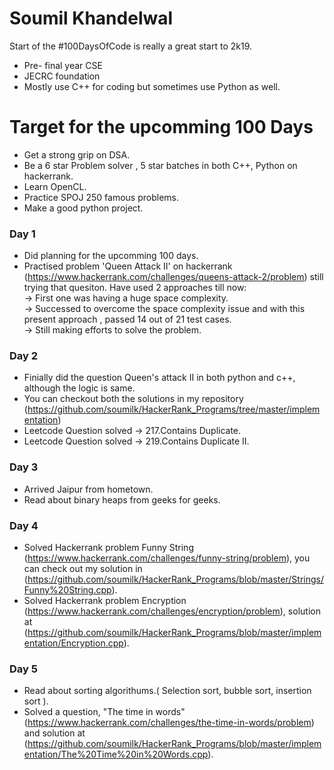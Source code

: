# Soumil Khandelwal
Start of the #100DaysOfCode is really a great start to 2k19.
* Pre- final year CSE 
* JECRC foundation
* Mostly use C++ for coding but sometimes use Python as well.

# Target for the upcomming 100 Days
  * Get a strong grip on DSA.
  * Be a 6 star Problem solver , 5 star batches in both C++, Python on hackerrank.
  * Learn OpenCL.
  * Practice SPOJ 250 famous problems.
  * Make a good python project.
  
### Day 1
  * Did planning for the upcomming 100 days.
  * Practised problem 'Queen Attack II' on hackerrank (https://www.hackerrank.com/challenges/queens-attack-2/problem)
    still trying that quesiton. Have used 2 approaches till now:<br>
        -> First one was having a huge space complexity.<br>
        -> Successed to overcome the space complexity issue and with this present approach , passed 14 out of 21 test cases.<br>
        -> Still making efforts to solve the problem.
        
### Day 2
  * Finially did the question Queen's attack II in both python and c++, although the logic is same.
  * You can checkout both the solutions in my repository (https://github.com/soumilk/HackerRank_Programs/tree/master/implementation)
  * Leetcode Question solved -> 217.Contains Duplicate.
  * Leetcode Question solved -> 219.Contains Duplicate II.
  
### Day 3 
  * Arrived Jaipur from hometown.
  * Read about binary heaps from geeks for geeks.

### Day 4
  * Solved Hackerrank problem Funny String (https://www.hackerrank.com/challenges/funny-string/problem), you can check out my solution in (https://github.com/soumilk/HackerRank_Programs/blob/master/Strings/Funny%20String.cpp).
  * Solved Hackerrank problem Encryption (https://www.hackerrank.com/challenges/encryption/problem), solution at (https://github.com/soumilk/HackerRank_Programs/blob/master/implementation/Encryption.cpp).

### Day 5
  * Read about sorting algorithums.( Selection sort, bubble sort, insertion sort ).
  * Solved a question, "The time in words" (https://www.hackerrank.com/challenges/the-time-in-words/problem) and solution at (https://github.com/soumilk/HackerRank_Programs/blob/master/implementation/The%20Time%20in%20Words.cpp).
  
